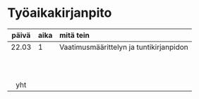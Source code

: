 # Työaikakirjanpito

| päivä | aika | mitä tein  |
| :----:|:-----| :-----|
| 22.03  |   1   | Vaatimusmäärittelyn ja tuntikirjanpidon  |
|       |      |   |
|       |      |   |
|       |      |   |
|       |      |   |
|       |      |   |
|       |      |   |
|       |      |   |
|       |      |   |
|       |      |   |
|       |      |   |
| yht   |      |   | 
